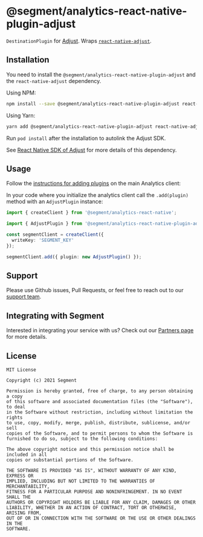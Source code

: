 # @segment/analytics-react-native-plugin-adjust

`DestinationPlugin` for [Adjust](http://adjust.com/). Wraps [`react-native-adjust`](https://github.com/adjust/react_native_sdk).


## Installation

You need to install the `@segment/analytics-react-native-plugin-adjust` and the `react-native-adjust` dependency.

Using NPM:
```bash
npm install --save @segment/analytics-react-native-plugin-adjust react-native-adjust
```

Using Yarn:
```bash
yarn add @segment/analytics-react-native-plugin-adjust react-native-adjust
```

Run `pod install` after the installation to autolink the Adjust SDK.

See [React Native SDK of Adjust](https://github.com/adjust/react_native_sdk) for more details of this dependency.
## Usage

Follow the [instructions for adding plugins](https://github.com/segmentio/analytics-react-native#adding-plugins) on the main Analytics client:

In your code where you initialize the analytics client call the `.add(plugin)` method with an `AdjustPlugin` instance:

```ts
import { createClient } from '@segment/analytics-react-native';

import { AdjustPlugin } from '@segment/analytics-react-native-plugin-adjust';

const segmentClient = createClient({
  writeKey: 'SEGMENT_KEY'
});

segmentClient.add({ plugin: new AdjustPlugin() });
```

## Support

Please use Github issues, Pull Requests, or feel free to reach out to our [support team](https://segment.com/help/).

## Integrating with Segment

Interested in integrating your service with us? Check out our [Partners page](https://segment.com/partners/) for more details.

## License
```
MIT License

Copyright (c) 2021 Segment

Permission is hereby granted, free of charge, to any person obtaining a copy
of this software and associated documentation files (the "Software"), to deal
in the Software without restriction, including without limitation the rights
to use, copy, modify, merge, publish, distribute, sublicense, and/or sell
copies of the Software, and to permit persons to whom the Software is
furnished to do so, subject to the following conditions:

The above copyright notice and this permission notice shall be included in all
copies or substantial portions of the Software.

THE SOFTWARE IS PROVIDED "AS IS", WITHOUT WARRANTY OF ANY KIND, EXPRESS OR
IMPLIED, INCLUDING BUT NOT LIMITED TO THE WARRANTIES OF MERCHANTABILITY,
FITNESS FOR A PARTICULAR PURPOSE AND NONINFRINGEMENT. IN NO EVENT SHALL THE
AUTHORS OR COPYRIGHT HOLDERS BE LIABLE FOR ANY CLAIM, DAMAGES OR OTHER
LIABILITY, WHETHER IN AN ACTION OF CONTRACT, TORT OR OTHERWISE, ARISING FROM,
OUT OF OR IN CONNECTION WITH THE SOFTWARE OR THE USE OR OTHER DEALINGS IN THE
SOFTWARE.
```